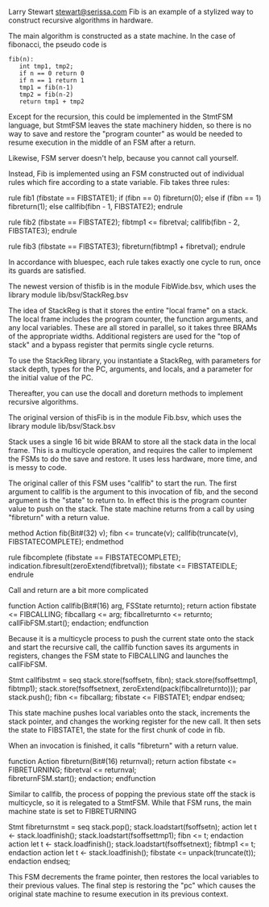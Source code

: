 Larry Stewart <stewart@serissa.com>
Fib is an example of a stylized way to construct recursive algorithms
in hardware.

The main algorithm is constructed as a state machine.  In the
case of fibonacci, the pseudo code is

    
    fib(n):
       int tmp1, tmp2;
       if n == 0 return 0
       if n == 1 return 1
       tmp1 = fib(n-1)
       tmp2 = fib(n-2)   
       return tmp1 + tmp2

Except for the recursion, this could be implemented in the StmtFSM
language, but StmtFSM leaves the state machinery hidden, so there is no way
to save and restore the "program counter" as would be needed to
resume execution in the middle of an FSM after a return.

Likewise, FSM server doesn't help, because you cannot call yourself.

Instead, Fib is implemented using an FSM constructed out of individual rules
which fire according to a state variable.  Fib takes three rules:


   rule fib1 (fibstate == FIBSTATE1);
     if (fibn == 0)
	fibreturn(0);
     else if (fibn == 1)
	fibreturn(1);
     else
	callfib(fibn - 1, FIBSTATE2);
     endrule

   rule fib2 (fibstate == FIBSTATE2);
      fibtmp1 <= fibretval;
      callfib(fibn - 2, FIBSTATE3);
   endrule
   
   rule fib3 (fibstate == FIBSTATE3);
      fibreturn(fibtmp1 + fibretval);
   endrule

In accordance with bluespec, each rule takes exactly one cycle to run,
once its guards are satisfied.

The newest version of thisfib is in the module FibWide.bsv, which uses
the library module lib/bsv/StackReg.bsv

The idea of StackReg is that it stores the entire "local frame" on a stack.
The local frame includes the program counter, the function arguments,
and any local variables.  These are all stored in parallel, so it takes
three BRAMs of the appropriate widths.  Additional registers are used
for the "top of stack" and a bypass register that permits single cycle
returns.

To use the StackReg library, you instantiate a StackReg, with
parameters for stack depth, types for the PC, arguments, and locals,
and a parameter for the initial value of the PC.

Thereafter, you can use the docall and doreturn methods to implement
recursive algorithms.

      
The original version of thisFib is in the module Fib.bsv, which uses
the library module lib/bsv/Stack.bsv

Stack uses a single 16 bit wide BRAM to store all the stack data in the
local frame.  This is a multicycle operation, and requires the caller to
implement the FSMs to do the save and restore.  It uses less hardware, more
time, and is messy to code.

The original caller of this FSM uses "callfib" to start the run.
The first argument to callfib is the argument to this invocation of
fib, and the second argument is the "state" to return to. In effect
this is the program counter value to push on the stack.  The state
machine returns from a call by using "fibreturn" with a return value.
   
   method Action fib(Bit#(32) v);
      fibn <= truncate(v);
      callfib(truncate(v), FIBSTATECOMPLETE);
   endmethod

   rule fibcomplete (fibstate == FIBSTATECOMPLETE);
      indication.fibresult(zeroExtend(fibretval));
      fibstate <= FIBSTATEIDLE;
   endrule

Call and return are a bit more complicated

   function Action callfib(Bit#(16) arg,  FSState returnto);
   return action
	     fibstate <= FIBCALLING;
	     fibcallarg <= arg;
	     fibcallreturnto <= returnto;
	     callFibFSM.start();
	  endaction;
   endfunction
   
Because it is a multicycle process to push the current state onto the
stack and start the recursive call, the callfib function saves its
arguments in registers, changes the FSM state to FIBCALLING and launches
the callFibFSM.


   Stmt callfibstmt =
   seq
      stack.store(fsoffsetn, fibn);
      stack.store(fsoffsettmp1, fibtmp1);
      stack.store(fsoffsetnext, zeroExtend(pack(fibcallreturnto)));
      par
	 stack.push();
	 fibn <= fibcallarg;
	 fibstate <= FIBSTATE1;
      endpar
   endseq;

This state machine pushes local variables onto the stack, increments the
stack pointer, and changes the working register for the new call.  It 
then sets the state to FIBSTATE1, the state for the first chunk of code
in fib.

When an invocation is finished, it calls "fibreturn" with a return value.
   
   function Action fibreturn(Bit#(16) returnval);
      return action
		fibstate <= FIBRETURNING;
		fibretval <= returnval;      
		fibreturnFSM.start();
	     endaction;
   endfunction

Similar to callfib, the process of popping the previous state off the
stack is multicycle, so it is relegated to a StmtFSM.  While that FSM
runs, the main machine state is set to FIBRETURNING

   Stmt fibreturnstmt =
   seq
      stack.pop();
      stack.loadstart(fsoffsetn);
      action
	 let t <- stack.loadfinish();
	 stack.loadstart(fsoffsettmp1);
	 fibn <= t;
      endaction
      action
	 let t <- stack.loadfinish();
	 stack.loadstart(fsoffsetnext);
	 fibtmp1 <= t;
      endaction
      action
	 let t <- stack.loadfinish();
	 fibstate <= unpack(truncate(t));
      endaction
   endseq;

This FSM decrements the frame pointer, then restores the local variables
to their previous values.  The final step is restoring the "pc" which
causes the original state machine to resume execution in its previous
context.

